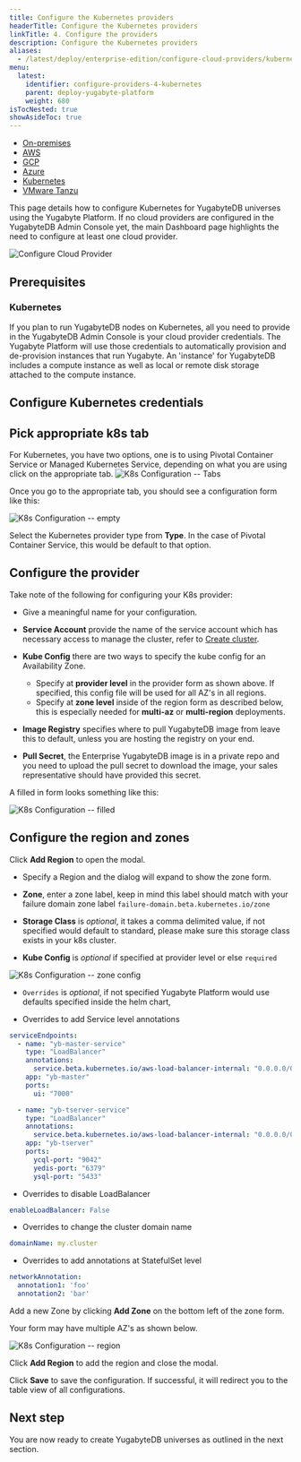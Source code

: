 ```yaml
---
title: Configure the Kubernetes providers
headerTitle: Configure the Kubernetes providers
linkTitle: 4. Configure the providers
description: Configure the Kubernetes providers
aliases:
  - /latest/deploy/enterprise-edition/configure-cloud-providers/kubernetes
menu:
  latest:
    identifier: configure-providers-4-kubernetes
    parent: deploy-yugabyte-platform
    weight: 680
isTocNested: true
showAsideToc: true
---
```


<ul class="nav nav-tabs-alt nav-tabs-yb">

  <li >
    <a href="/latest/yugabyte-platform/deploy/configure-providers/on-premises" class="nav-link">
      <i class="fas fa-building"></i>
      On-premises
    </a>
  </li>

  <li >
    <a href="/latest/yugabyte-platform/deploy/configure-providers/aws" class="nav-link">
      <i class="fab fa-aws"></i>
      AWS
    </a>
  </li>

  <li >
    <a href="/latest/yugabyte-platform/deploy/configure-providers/gcp" class="nav-link">
      <i class="fab fa-google" aria-hidden="true"></i>
      GCP
    </a>
  </li>

  <li >
    <a href="/latest/yugabyte-platform/deploy/configure-providers/azure" class="nav-link">
      <i class="icon-azure" aria-hidden="true"></i>
      Azure
    </a>
  </li>

  <li >
    <a href="/latest/yugabyte-platform/deploy/configure-providers/kubernetes" class="nav-link active">
      <i class="fas fa-cubes" aria-hidden="true"></i>
      Kubernetes
    </a>
  </li>

  <li >
    <a href="/latest/yugabyte-platform/deploy/configure-providers/vmware-tanzu" class="nav-link">
      <i class="fas fa-cubes" aria-hidden="true"></i>
      VMware Tanzu
    </a>
  </li>

</ul>

This page details how to configure Kubernetes for YugabyteDB universes using the Yugabyte Platform. If no cloud providers are configured in the YugabyteDB Admin Console yet, the main Dashboard page highlights the need to configure at least one cloud provider.

![Configure Cloud Provider](/images/ee/configure-cloud-provider.png)

## Prerequisites

### Kubernetes

If you plan to run YugabyteDB nodes on Kubernetes, all you need to provide in the YugabyteDB Admin Console is your cloud provider credentials. The Yugabyte Platform will use those credentials to automatically provision and de-provision instances that run Yugabyte. An 'instance' for YugabyteDB includes a compute instance as well as local or remote disk storage attached to the compute instance.

## Configure Kubernetes credentials

## Pick appropriate k8s tab

For Kubernetes, you have two options, one is to using Pivotal Container Service or Managed Kubernetes Service, depending on what you are using click on the appropriate tab.
<img title="K8s Configuration -- Tabs" alt="K8s Configuration -- Tabs" class="expandable-image" src="/images/ee/k8s-setup/k8s-provider-tabs.png" />

Once you go to the appropriate tab, you should see a configuration form like this:

<img title="K8s Configuration -- empty" alt="K8s Configuration -- empty" class="expandable-image" src="/images/ee/k8s-setup/k8s-configure-empty.png" />

Select the Kubernetes provider type from **Type**. In the case of Pivotal Container Service, this would be default to that option.

## Configure the provider

Take note of the following for configuring your K8s provider:

- Give a meaningful name for your configuration.

- **Service Account** provide the name of the service account which has necessary access to manage the cluster, refer to [Create cluster](../../../../deploy/kubernetes/single-zone/oss/helm-chart/#create-cluster).

- **Kube Config** there are two ways to specify the kube config for an Availability Zone.
  - Specify at **provider level** in the provider form as shown above. If specified, this config file will be used for all AZ's in all regions.
  - Specify at **zone level** inside of the region form as described below, this is especially needed for **multi-az** or **multi-region** deployments.

- **Image Registry** specifies where to pull YugabyteDB image from leave this to default, unless you are hosting the registry on your end.

- **Pull Secret**, the Enterprise YugabyteDB image is in a private repo and you need to upload the pull secret to download the image, your sales representative should have provided this secret.

A filled in form looks something like this:

<img title="K8s Configuration -- filled" alt="K8s Configuration -- filled" class="expandable-image" src="/images/ee/k8s-setup/k8s-configure-filled.png" />

## Configure the region and zones

Click **Add Region** to open the modal.

- Specify a Region and the dialog will expand to show the zone form.

- **Zone**, enter a zone label, keep in mind this label should match with your failure domain zone label `failure-domain.beta.kubernetes.io/zone`

- **Storage Class** is *optional*, it takes a comma delimited value, if not specified would default to standard, please make sure this storage class exists in your k8s cluster.

- **Kube Config** is *optional* if specified at provider level or else `required`

<img title="K8s Configuration -- zone config" alt="K8s Configuration -- zone config" class="expandable-image" src="/images/ee/k8s-setup/k8s-az-kubeconfig.png" />

- `Overrides` is *optional*, if not specified Yugabyte Platform would use defaults specified inside the helm chart,

- Overrides to add Service level annotations

```yml
serviceEndpoints:
  - name: "yb-master-service"
    type: "LoadBalancer"
    annotations:
      service.beta.kubernetes.io/aws-load-balancer-internal: "0.0.0.0/0"
    app: "yb-master"
    ports:
      ui: "7000"

  - name: "yb-tserver-service"
    type: "LoadBalancer"
    annotations:
      service.beta.kubernetes.io/aws-load-balancer-internal: "0.0.0.0/0"
    app: "yb-tserver"
    ports:
      ycql-port: "9042"
      yedis-port: "6379"
      ysql-port: "5433"
```

- Overrides to disable LoadBalancer

```yml
enableLoadBalancer: False
```

- Overrides to change the cluster domain name

```yml
domainName: my.cluster
```

- Overrides to add annotations at StatefulSet level

```yml
networkAnnotation:
  annotation1: 'foo'
  annotation2: 'bar'
```

Add a new Zone by clicking **Add Zone** on the bottom left of the zone form.

Your form may have multiple AZ's as shown below.

<img title="K8s Configuration -- region" alt="K8s Configuration -- region" class="expandable-image" src="/images/ee/k8s-setup/k8s-add-region-flow.png" />

Click **Add Region** to add the region and close the modal.

Click **Save** to save the configuration. If successful, it will redirect you to the table view of all configurations.

## Next step

You are now ready to create YugabyteDB universes as outlined in the next section.
